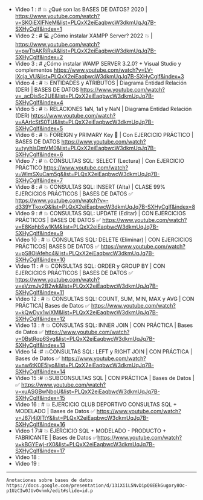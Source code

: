- Video 1 : # 💥 ¿Qué son las BASES DE DATOS? 2020 | https://www.youtube.com/watch?v=SKOiEXlFNeM&list=PLQxX2eiEaqbwcW3dkmUqJq7B-SXHyCglf&index=1
- Video 2 : # 💻 ¿Cómo instalar XAMPP Server? 2022 💥 | https://www.youtube.com/watch?v=pwTbAKRiRvA&list=PLQxX2eiEaqbwcW3dkmUqJq7B-SXHyCglf&index=2
- Video 3 : # ¿Cómo instalar WAMP SERVER 3.2.0? + Visual Studio y complementos https://www.youtube.com/watch?v=LV-lXcja_VU&list=PLQxX2eiEaqbwcW3dkmUqJq7B-SXHyCglf&index=3
- Video 4 : # 💥 ENTIDADES y ATRIBUTOS | Diagrama Entidad Relación (DER) | BASES DE DATOS https://www.youtube.com/watch?v=_acDisSc2UE&list=PLQxX2eiEaqbwcW3dkmUqJq7B-SXHyCglf&index=4
- Video 5 : # 💥 RELACIONES 1aN, 1a1 y NaN | Diagrama Entidad Relación (DER) https://www.youtube.com/watch?v=AArIcStS0TU&list=PLQxX2eiEaqbwcW3dkmUqJq7B-SXHyCglf&index=5
- Video 6 : # 💥 FOREIGN y PRIMARY Key 🔑 | Con EJERCICIO PRÁCTICO | BASES DE DATOS https://www.youtube.com/watch?v=tyyhIsDmVM0&list=PLQxX2eiEaqbwcW3dkmUqJq7B-SXHyCglf&index=6
- Video 7 : # 💥 CONSULTAS SQL: SELECT (Lectura) | Con EJERCICIO PRÁCTICO https://www.youtube.com/watch?v=WimSXuCam5g&list=PLQxX2eiEaqbwcW3dkmUqJq7B-SXHyCglf&index=7
- Video 8 : # 💥 CONSULTAS SQL: INSERT (Alta) | CLASE 99% EJERCICIOS PRÁCTICOS | BASES DE DATOS ✅ https://www.youtube.com/watch?v=-d339YTkoxQ&list=PLQxX2eiEaqbwcW3dkmUqJq7B-SXHyCglf&index=8
- Video 9 : # 💥 CONSULTAS SQL: UPDATE (Editar) | CON EJERCICIOS PRÁCTICOS | BASES DE DATOS ✅ https://www.youtube.com/watch?v=E8KqhbSw1KM&list=PLQxX2eiEaqbwcW3dkmUqJq7B-SXHyCglf&index=9
- Video 10 : # 💥 CONSULTAS SQL: DELETE (Eliminar) | CON EJERCICIOS PRÁCTICOS| BASES DE DATOS ✅ https://www.youtube.com/watch?v=pS8OiAfehc4&list=PLQxX2eiEaqbwcW3dkmUqJq7B-SXHyCglf&index=10
- Video 11 : # 💥 CONSULTAS SQL: ORDER y GROUP BY | CON EJERCICIOS PRÁCTICOS | BASES DE DATOS ✅ https://www.youtube.com/watch?v=eVzmJv2B2wk&list=PLQxX2eiEaqbwcW3dkmUqJq7B-SXHyCglf&index=11
- Video 12 : # 💥 CONSULTAS SQL: COUNT, SUM, MIN, MAX y AVG | CON PRÁCTICA| Bases de Datos ✅ https://www.youtube.com/watch?v=kQwDyx1wiXM&list=PLQxX2eiEaqbwcW3dkmUqJq7B-SXHyCglf&index=12
- Video 13 : # 💥 CONSULTAS SQL: INNER JOIN | CON PRÁCTICA | Bases de Datos ✅ https://www.youtube.com/watch?v=0BstRqp6Svg&list=PLQxX2eiEaqbwcW3dkmUqJq7B-SXHyCglf&index=13
- Video 14 :# 💥CONSULTAS SQL: LEFT y RIGHT JOIN | CON PRÁCTICA | Bases de Datos ✅ https://www.youtube.com/watch?v=nw6tK0E5iyo&list=PLQxX2eiEaqbwcW3dkmUqJq7B-SXHyCglf&index=14
- Video 15 :# 💥SUBCONSULTAS SQL | CON PRÁCTICA | Bases de Datos | ✅ https://www.youtube.com/watch?v=xuASGBwNboU&list=PLQxX2eiEaqbwcW3dkmUqJq7B-SXHyCglf&index=15
- Video 16 : # 💥 EJERCICIO CLUB DEPORTIVO CONSULTAS SQL + MODELADO | Bases de Datos ✅ https://www.youtube.com/watch?v=J67j4i0lTtY&list=PLQxX2eiEaqbwcW3dkmUqJq7B-SXHyCglf&index=16
- Video 1 7:# 💥 EJERCICIO SQL + MODELADO - PRODUCTO + FABRICANTE | Bases de Datos ✅https://www.youtube.com/watch?v=kBGYEwj-rX0&list=PLQxX2eiEaqbwcW3dkmUqJq7B-SXHyCglf&index=17
- Video 18 :
- Video 19 :

------
	Anotaciones sobre bases de datos https://docs.google.com/presentation/d/13iXiiL5NvDipQ6EEkGugory8Oc-p1UzCIw0JUvOvnmk/edit#slide=id.p
	